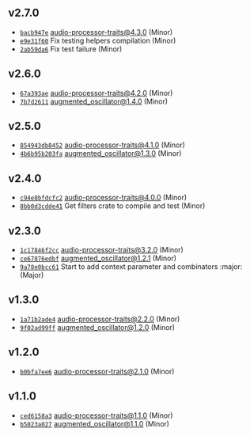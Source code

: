 ## v2.7.0

* [`bacb947e`](https://github.com/yamadapc/augmented-audio/commits/bacb947e) audio-processor-traits@4.3.0 (Minor)
* [`e9e31f60`](https://github.com/yamadapc/augmented-audio/commits/e9e31f60) Fix testing helpers compilation (Minor)
* [`2ab59da6`](https://github.com/yamadapc/augmented-audio/commits/2ab59da6) Fix test failure (Minor)

## v2.6.0

* [`67a393ae`](https://github.com/yamadapc/augmented-audio/commits/67a393ae) audio-processor-traits@4.2.0 (Minor)
* [`7b7d2611`](https://github.com/yamadapc/augmented-audio/commits/7b7d2611) augmented_oscillator@1.4.0 (Minor)

## v2.5.0

* [`854943db8452`](https://github.com/yamadapc/augmented-audio/commits/854943db8452) audio-processor-traits@4.1.0 (Minor)
* [`4b6b95b203fa`](https://github.com/yamadapc/augmented-audio/commits/4b6b95b203fa) augmented_oscillator@1.3.0 (Minor)

## v2.4.0

* [`c94e8bfdcfc2`](https://github.com/yamadapc/augmented-audio/commits/c94e8bfdcfc2) audio-processor-traits@4.0.0 (Minor)
* [`8bb0d3cdde41`](https://github.com/yamadapc/augmented-audio/commits/8bb0d3cdde41) Get filters crate to compile and test (Minor)

## v2.3.0

* [`1c17846f2cc`](https://github.com/yamadapc/augmented-audio/commits/1c17846f2cc) audio-processor-traits@3.2.0 (Minor)
* [`ce67876edbf`](https://github.com/yamadapc/augmented-audio/commits/ce67876edbf) augmented_oscillator@1.2.1 (Minor)
* [`9a78e0bcc61`](https://github.com/yamadapc/augmented-audio/commits/9a78e0bcc61) Start to add context parameter and combinators :major: (Major)

## v1.3.0

* [`1a71b2ade4`](https://github.com/yamadapc/augmented-audio/commits/1a71b2ade4) audio-processor-traits@2.2.0 (Minor)
* [`9f02ad99ff`](https://github.com/yamadapc/augmented-audio/commits/9f02ad99ff) augmented_oscillator@1.2.0 (Minor)

## v1.2.0

* [`b0bfa7ee6`](https://github.com/yamadapc/augmented-audio/commits/b0bfa7ee6) audio-processor-traits@2.1.0 (Minor)

## v1.1.0

* [`ced6158a3`](https://github.com/yamadapc/augmented-audio/commits/ced6158a3) audio-processor-traits@1.1.0 (Minor)
* [`b5023a027`](https://github.com/yamadapc/augmented-audio/commits/b5023a027) augmented_oscillator@1.1.0 (Minor)

